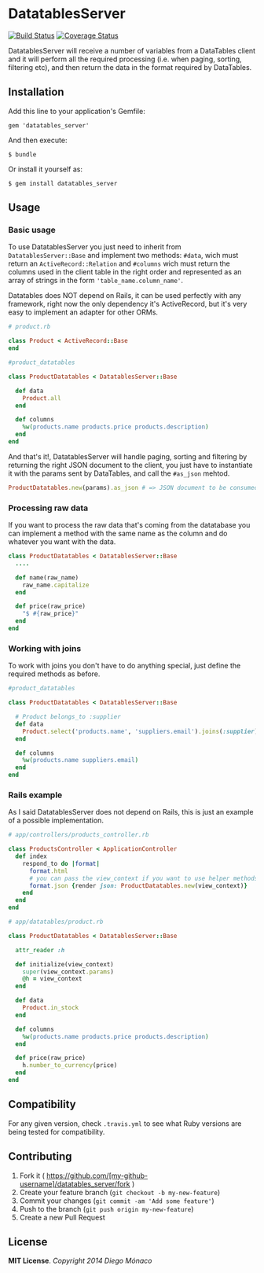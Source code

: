 # DatatablesServer

[![Build Status](https://travis-ci.org/dfmonaco/datatables_server.svg?branch=master)](https://travis-ci.org/dfmonaco/datatables_server)
[![Coverage Status](https://coveralls.io/repos/dfmonaco/datatables_server/badge.png)](https://coveralls.io/r/dfmonaco/datatables_server)

DatatablesServer will receive a number of variables from a DataTables client and
it will perform all the required processing (i.e. when paging, sorting, filtering etc),
and then return the data in the format required by DataTables.

## Installation

Add this line to your application's Gemfile:

    gem 'datatables_server'

And then execute:

    $ bundle

Or install it yourself as:

    $ gem install datatables_server

## Usage
### Basic usage
To use DatatablesServer you just need to inherit from `DatatablesServer::Base` and implement two methods: `#data`, wich must return
an `ActiveRecord::Relation` and `#columns` wich must return the columns used in the client table in the right order and represented
as an array of strings in the form `'table_name.column_name'`.

Datatables does NOT depend on Rails, it can be used perfectly with any framework, right now the only dependency it's ActiveRecord,
but it's very easy to implement an adapter for other ORMs.

```ruby
# product.rb

class Product < ActiveRecord::Base
end
```

```ruby
#product_datatables

class ProductDatatables < DatatablesServer::Base

  def data
    Product.all
  end

  def columns
    %w(products.name products.price products.description)
  end
end
```
And that's it!, DatatablesServer will handle paging, sorting and filtering by returning the right JSON document to the client,
you just have to instantiate it with the params sent by DataTables, and call the `#as_json` mehtod.

```ruby
ProductDatatables.new(params).as_json # => JSON document to be consumed by the client
```

### Processing raw data
If you want to process the raw data that's coming from the datatabase you can implement a method with the same name as the column
and do whatever you want with the data.

```ruby
class ProductDatatables < DatatablesServer::Base
  ....

  def name(raw_name)
    raw_name.capitalize
  end

  def price(raw_price)
    "$ #{raw_price}"
  end
end
```

### Working with joins
To work with joins you don't have to do anything special, just define the required methods as before.

```ruby
#product_datatables

class ProductDatatables < DatatablesServer::Base

  # Product belongs_to :supplier
  def data
    Product.select('products.name', 'suppliers.email').joins(:supplier)
  end

  def columns
    %w(products.name suppliers.email)
  end
end
```
### Rails example
As I said DatatablesServer does not depend on Rails, this is just an example of a possible implementation.

```ruby
# app/controllers/products_controller.rb

class ProductsController < ApplicationController
  def index
    respond_to do |format|
      format.html
      # you can pass the view_context if you want to use helper methods
      format.json {render json: ProductDatatables.new(view_context)}
    end
  end
end
```
```ruby
# app/datatables/product.rb

class ProductDatatables < DatatablesServer::Base

  attr_reader :h

  def initialize(view_context)
    super(view_context.params)
    @h = view_context
  end

  def data
    Product.in_stock
  end

  def columns
    %w(products.name products.price products.description)
  end

  def price(raw_price)
    h.number_to_currency(price)
  end
end
```

## Compatibility

For any given version, check `.travis.yml` to see what Ruby versions are being tested for compatibility.

## Contributing

1. Fork it ( https://github.com/[my-github-username]/datatables_server/fork )
2. Create your feature branch (`git checkout -b my-new-feature`)
3. Commit your changes (`git commit -am 'Add some feature'`)
4. Push to the branch (`git push origin my-new-feature`)
5. Create a new Pull Request

## License

__MIT License__. *Copyright 2014 Diego Mónaco*
